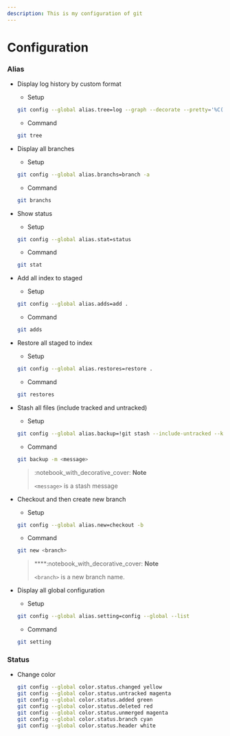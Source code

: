```yaml
---
description: This is my configuration of git
---
```


# Configuration

### Alias

*   Display log history by custom format

    * Setup

    ```bash
    git config --global alias.tree=log --graph --decorate --pretty='%C(yellow)%h %C(#D502FF)%d %C(cyan)%cs %C(#FF0202)<%an> %C(green)%s' --abbrev-commit --all
    ```

    * Command

    ```bash
    git tree
    ```


*   Display all branches

    * Setup

    ```bash
    git config --global alias.branchs=branch -a
    ```

    * Command

    ```bash
    git branchs
    ```
*   Show status

    * Setup

    ```bash
    git config --global alias.stat=status
    ```

    * Command

    ```bash
    git stat
    ```
*   Add all index to staged

    * Setup

    ```bash
    git config --global alias.adds=add .
    ```

    * Command

    ```bash
    git adds
    ```
*   Restore all staged to index

    * Setup

    ```bash
    git config --global alias.restores=restore .
    ```

    * Command

    ```bash
    git restores
    ```
*   Stash all files (include tracked and untracked)

    * Setup

    ```bash
    git config --global alias.backup=!git stash --include-untracked --keep-index
    ```

    * Command

    ```bash
    git backup -m <message>
    ```

    > :notebook\_with\_decorative\_cover: **Note**
    >
    > `<message>` is a stash message
*   Checkout and then create new branch

    * Setup

    ```bash
    git config --global alias.new=checkout -b
    ```

    * Command

    ```bash
    git new <branch>
    ```

    > ****:notebook\_with\_decorative\_cover: **Note**
    >
    > `<branch>` is a new branch name.
*   Display all global configuration

    * Setup

    ```bash
    git config --global alias.setting=config --global --list
    ```

    * Command

    ```bash
    git setting
    ```

### Status

*   Change color

    ```bash
    git config --global color.status.changed yellow
    git config --global color.status.untracked magenta
    git config --global color.status.added green
    git config --global color.status.deleted red
    git config --global color.status.unmerged magenta
    git config --global color.status.branch cyan
    git config --global color.status.header white
    ```

